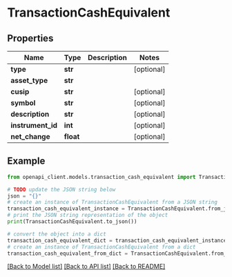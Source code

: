 # TransactionCashEquivalent


## Properties

Name | Type | Description | Notes
------------ | ------------- | ------------- | -------------
**type** | **str** |  | [optional] 
**asset_type** | **str** |  | 
**cusip** | **str** |  | [optional] 
**symbol** | **str** |  | [optional] 
**description** | **str** |  | [optional] 
**instrument_id** | **int** |  | [optional] 
**net_change** | **float** |  | [optional] 

## Example

```python
from openapi_client.models.transaction_cash_equivalent import TransactionCashEquivalent

# TODO update the JSON string below
json = "{}"
# create an instance of TransactionCashEquivalent from a JSON string
transaction_cash_equivalent_instance = TransactionCashEquivalent.from_json(json)
# print the JSON string representation of the object
print(TransactionCashEquivalent.to_json())

# convert the object into a dict
transaction_cash_equivalent_dict = transaction_cash_equivalent_instance.to_dict()
# create an instance of TransactionCashEquivalent from a dict
transaction_cash_equivalent_from_dict = TransactionCashEquivalent.from_dict(transaction_cash_equivalent_dict)
```
[[Back to Model list]](../README.md#documentation-for-models) [[Back to API list]](../README.md#documentation-for-api-endpoints) [[Back to README]](../README.md)


